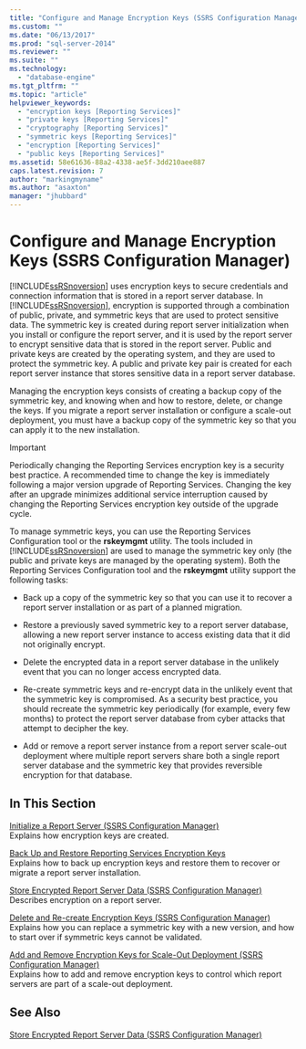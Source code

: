 ```yaml
---
title: "Configure and Manage Encryption Keys (SSRS Configuration Manager) | Microsoft Docs"
ms.custom: ""
ms.date: "06/13/2017"
ms.prod: "sql-server-2014"
ms.reviewer: ""
ms.suite: ""
ms.technology: 
  - "database-engine"
ms.tgt_pltfrm: ""
ms.topic: "article"
helpviewer_keywords: 
  - "encryption keys [Reporting Services]"
  - "private keys [Reporting Services]"
  - "cryptography [Reporting Services]"
  - "symmetric keys [Reporting Services]"
  - "encryption [Reporting Services]"
  - "public keys [Reporting Services]"
ms.assetid: 58e61636-88a2-4338-ae5f-3dd210aee887
caps.latest.revision: 7
author: "markingmyname"
ms.author: "asaxton"
manager: "jhubbard"
---
```

# Configure and Manage Encryption Keys (SSRS Configuration Manager)
  [!INCLUDE[ssRSnoversion](../../../includes/ssrsnoversion-md.md)] uses encryption keys to secure credentials and connection information that is stored in a report server database. In [!INCLUDE[ssRSnoversion](../../../includes/ssrsnoversion-md.md)], encryption is supported through a combination of public, private, and symmetric keys that are used to protect sensitive data. The symmetric key is created during report server initialization when you install or configure the report server, and it is used by the report server to encrypt sensitive data that is stored in the report server. Public and private keys are created by the operating system, and they are used to protect the symmetric key. A public and private key pair is created for each report server instance that stores sensitive data in a report server database.  
  
 Managing the encryption keys consists of creating a backup copy of the symmetric key, and knowing when and how to restore, delete, or change the keys. If you migrate a report server installation or configure a scale-out deployment, you must have a backup copy of the symmetric key so that you can apply it to the new installation.  
  
> [!IMPORTANT]  
>  Periodically changing the Reporting Services encryption key is a security best practice. A recommended time to change the key is immediately following a major version upgrade of Reporting Services. Changing the key after an upgrade minimizes additional service interruption caused by changing the Reporting Services encryption key outside of the upgrade cycle.  
  
 To manage symmetric keys, you can use the Reporting Services Configuration tool or the **rskeymgmt** utility. The tools included in [!INCLUDE[ssRSnoversion](../../../includes/ssrsnoversion-md.md)] are used to manage the symmetric key only (the public and private keys are managed by the operating system). Both the Reporting Services Configuration tool and the **rskeymgmt** utility support the following tasks:  
  
-   Back up a copy of the symmetric key so that you can use it to recover a report server installation or as part of a planned migration.  
  
-   Restore a previously saved symmetric key to a report server database, allowing a new report server instance to access existing data that it did not originally encrypt.  
  
-   Delete the encrypted data in a report server database in the unlikely event that you can no longer access encrypted data.  
  
-   Re-create symmetric keys and re-encrypt data in the unlikely event that the symmetric key is compromised. As a security best practice, you should recreate the symmetric key periodically (for example, every few months) to protect the report server database from cyber attacks that attempt to decipher the key.  
  
-   Add or remove a report server instance from a report server scale-out deployment where multiple report servers share both a single report server database and the symmetric key that provides reversible encryption for that database.  
  
## In This Section  
 [Initialize a Report Server &#40;SSRS Configuration Manager&#41;](../../../2014/sql-server/install/initialize-a-report-server-ssrs-configuration-manager.md)  
 Explains how encryption keys are created.  
  
 [Back Up and Restore Reporting Services Encryption Keys](../../../2014/sql-server/install/back-up-and-restore-reporting-services-encryption-keys.md)  
 Explains how to back up encryption keys and restore them to recover or migrate a report server installation.  
  
 [Store Encrypted Report Server Data &#40;SSRS Configuration Manager&#41;](../../../2014/sql-server/install/store-encrypted-report-server-data-ssrs-configuration-manager.md)  
 Describes encryption on a report server.  
  
 [Delete and Re-create Encryption Keys  &#40;SSRS Configuration Manager&#41;](../../../2014/sql-server/install/delete-and-re-create-encryption-keys-ssrs-configuration-manager.md)  
 Explains how you can replace a symmetric key with a new version, and how to start over if symmetric keys cannot be validated.  
  
 [Add and Remove Encryption Keys for Scale-Out Deployment &#40;SSRS Configuration Manager&#41;](../../../2014/sql-server/install/add-and-remove-encryption-keys-for-scale-out-deployment.md)  
 Explains how to add and remove encryption keys to control which report servers are part of a scale-out deployment.  
  
## See Also  
 [Store Encrypted Report Server Data &#40;SSRS Configuration Manager&#41;](../../../2014/sql-server/install/store-encrypted-report-server-data-ssrs-configuration-manager.md)  
  
  